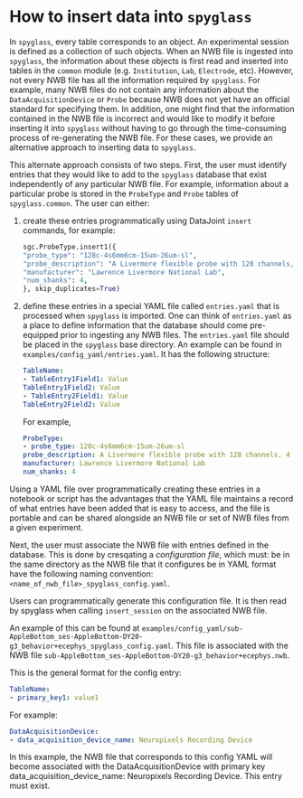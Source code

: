 # How to insert data into `spyglass`

In `spyglass`, every table corresponds to an object. An experimental session is
defined as a collection of such objects. When an NWB file is ingested into
`spyglass`, the information about these objects is first read and inserted into
tables in the `common` module (e.g. `Institution`, `Lab`, `Electrode`, etc).
However, not every NWB file has all the information required by `spyglass`. For
example, many NWB files do not contain any information about the
`DataAcquisitionDevice` or `Probe` because NWB does not yet have an official
standard for specifying them. In addition, one might find that the information
contained in the NWB file is incorrect and would like to modify it before
inserting it into `spyglass` without having to go through the time-consuming
process of re-generating the NWB file. For these cases, we provide an
alternative approach to inserting data to `spyglass`.

This alternate approach consists of two steps. First, the user must identify
entries that they would like to add to the `spyglass` database that exist
independently of any particular NWB file. For example, information about a
particular probe is stored in the `ProbeType` and `Probe` tables of
`spyglass.common`. The user can either:

1. create these entries programmatically using DataJoint `insert` commands, for
   example:

    ```python
    sgc.ProbeType.insert1({
    "probe_type": "128c-4s6mm6cm-15um-26um-sl",
    "probe_description": "A Livermore flexible probe with 128 channels, 4 shanks, 6 mm shank length, 6 cm ribbon length. 15 um contact diameter, 26 um center-to-center distance (pitch), single-line configuration.",
    "manufacturer": "Lawrence Livermore National Lab",
    "num_shanks": 4,
    }, skip_duplicates=True)
    ```

2. define these entries in a special YAML file called `entries.yaml` that is
   processed when `spyglass` is imported. One can think of `entries.yaml` as a
   place to define information that the database should come pre-equipped prior
   to ingesting any NWB files. The `entries.yaml` file should be placed in the
   `spyglass` base directory. An example can be found in
   `examples/config_yaml/entries.yaml`. It has the following structure:

    ```yaml
    TableName:
    - TableEntry1Field1: Value
    TableEntry1Field2: Value
    - TableEntry2Field1: Value
    TableEntry2Field2: Value
    ```

    For example,

    ```yaml
    ProbeType:
    - probe_type: 128c-4s6mm6cm-15um-26um-sl
    probe_description: A Livermore flexible probe with 128 channels, 4 shanks, 6 mm shank length, 6 cm ribbon length. 15 um contact diameter, 26 um center-to-center distance (pitch), single-line configuration.
    manufacturer: Lawrence Livermore National Lab
    num_shanks: 4
    ```

Using a YAML file over programmatically creating these entries in a notebook or
script has the advantages that the YAML file maintains a record of what entries
have been added that is easy to access, and the file is portable and can be
shared alongside an NWB file or set of NWB files from a given experiment.

Next, the user must associate the NWB file with entries defined in the database.
This is done by cresqating a _configuration file_, which must: be in the same
directory as the NWB file that it configures be in YAML format have the
following naming convention: `<name_of_nwb_file>_spyglass_config.yaml`.

Users can programmatically generate this configuration file. It is then read by
spyglass when calling `insert_session` on the associated NWB file.

An example of this can be found at
`examples/config_yaml/​​sub-AppleBottom_ses-AppleBottom-DY20-g3_behavior+ecephys_spyglass_config.yaml`.
This file is associated with the NWB file
`sub-AppleBottom_ses-AppleBottom-DY20-g3_behavior+ecephys.nwb`.

This is the general format for the config entry:

```yaml
TableName:
- primary_key1: value1
```

For example:

```yaml
DataAcquisitionDevice:
- data_acquisition_device_name: Neuropixels Recording Device
```

In this example, the NWB file that corresponds to this config YAML will become
associated with the DataAcquisitionDevice with primary key
data_acquisition_device_name: Neuropixels Recording Device. This entry must
exist.
